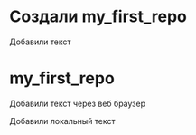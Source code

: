 # Создали my_first_repo

Добавили текст
# my_first_repo

Добавили текст через веб браузер

Добавили локальный текст